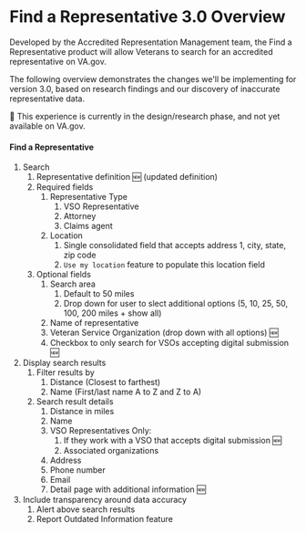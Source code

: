 # Find a Representative 3.0 Overview

Developed by the Accredited Representation Management team, the Find a Representative product will allow Veterans to search for an accredited representative on VA.gov.

The following overview demonstrates the changes we'll be implementing for version 3.0, based on research findings and our discovery of inaccurate representative data.  

🚧 This experience is currently in the design/research phase, and not yet available on VA.gov.

#### Find a Representative
1. Search
    1. Representative definition 🆕 (updated definition)
    2. Required fields
        1. Representative Type
            1. VSO Representative
            2. Attorney
            3. Claims agent
        2. Location 
            1. Single consolidated field that accepts address 1, city, state, zip code
            2. `Use my location` feature to populate this location field
   3. Optional fields
      1. Search area 
         1. Default to 50 miles
         2. Drop down for user to slect additional options (5, 10, 25, 50, 100, 200 miles + show all)
      2. Name of representative
      3. Veteran Service Organization (drop down with all options) 🆕
      4. Checkbox to only search for VSOs accepting digital submission 🆕
2. Display search results
   1. Filter results by
      1. Distance (Closest to farthest)
      2. Name (First/last name A to Z and Z to A)
   2. Search result details
      1. Distance in miles
      2. Name
      3. VSO Representatives Only:
         1. If they work with a VSO that accepts digital submission 🆕
         1. Associated organizations
      6. Address
      7. Phone number
      8. Email
      9. Detail page with additional information 🆕
3. Include transparency around data accuracy
   1. Alert above search results
   2. Report Outdated Information feature
